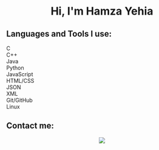 <h1 align="center">Hi, I'm Hamza Yehia</h1>
<h2> Languages and Tools I use: </h2>
C <br>
C++ <br>
Java <br>
Python <br>
JavaScript <br>
HTML/CSS <br>
JSON <br>
XML <br>
Git/GitHub <br>
Linux <br>

<h2> Contact me: </h2>
<p align="center">
    <a href="https://www.linkedin.com/in/hamzayehia/"><img src="https://img.shields.io/badge/linkedin-%230177B5?style=flat&logo=linkedin&logoColor=white"/></a>
  </p>
  
